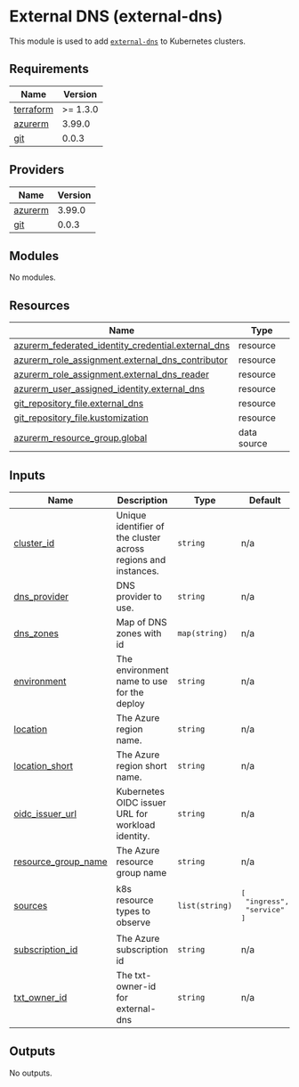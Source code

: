 # External DNS (external-dns)

This module is used to add [`external-dns`](https://github.com/kubernetes-sigs/external-dns) to Kubernetes clusters.

## Requirements

| Name | Version |
|------|---------|
| <a name="requirement_terraform"></a> [terraform](#requirement\_terraform) | >= 1.3.0 |
| <a name="requirement_azurerm"></a> [azurerm](#requirement\_azurerm) | 3.99.0 |
| <a name="requirement_git"></a> [git](#requirement\_git) | 0.0.3 |

## Providers

| Name | Version |
|------|---------|
| <a name="provider_azurerm"></a> [azurerm](#provider\_azurerm) | 3.99.0 |
| <a name="provider_git"></a> [git](#provider\_git) | 0.0.3 |

## Modules

No modules.

## Resources

| Name | Type |
|------|------|
| [azurerm_federated_identity_credential.external_dns](https://registry.terraform.io/providers/hashicorp/azurerm/3.99.0/docs/resources/federated_identity_credential) | resource |
| [azurerm_role_assignment.external_dns_contributor](https://registry.terraform.io/providers/hashicorp/azurerm/3.99.0/docs/resources/role_assignment) | resource |
| [azurerm_role_assignment.external_dns_reader](https://registry.terraform.io/providers/hashicorp/azurerm/3.99.0/docs/resources/role_assignment) | resource |
| [azurerm_user_assigned_identity.external_dns](https://registry.terraform.io/providers/hashicorp/azurerm/3.99.0/docs/resources/user_assigned_identity) | resource |
| [git_repository_file.external_dns](https://registry.terraform.io/providers/xenitab/git/0.0.3/docs/resources/repository_file) | resource |
| [git_repository_file.kustomization](https://registry.terraform.io/providers/xenitab/git/0.0.3/docs/resources/repository_file) | resource |
| [azurerm_resource_group.global](https://registry.terraform.io/providers/hashicorp/azurerm/3.99.0/docs/data-sources/resource_group) | data source |

## Inputs

| Name | Description | Type | Default | Required |
|------|-------------|------|---------|:--------:|
| <a name="input_cluster_id"></a> [cluster\_id](#input\_cluster\_id) | Unique identifier of the cluster across regions and instances. | `string` | n/a | yes |
| <a name="input_dns_provider"></a> [dns\_provider](#input\_dns\_provider) | DNS provider to use. | `string` | n/a | yes |
| <a name="input_dns_zones"></a> [dns\_zones](#input\_dns\_zones) | Map of DNS zones with id | `map(string)` | n/a | yes |
| <a name="input_environment"></a> [environment](#input\_environment) | The environment name to use for the deploy | `string` | n/a | yes |
| <a name="input_location"></a> [location](#input\_location) | The Azure region name. | `string` | n/a | yes |
| <a name="input_location_short"></a> [location\_short](#input\_location\_short) | The Azure region short name. | `string` | n/a | yes |
| <a name="input_oidc_issuer_url"></a> [oidc\_issuer\_url](#input\_oidc\_issuer\_url) | Kubernetes OIDC issuer URL for workload identity. | `string` | n/a | yes |
| <a name="input_resource_group_name"></a> [resource\_group\_name](#input\_resource\_group\_name) | The Azure resource group name | `string` | n/a | yes |
| <a name="input_sources"></a> [sources](#input\_sources) | k8s resource types to observe | `list(string)` | <pre>[<br>  "ingress",<br>  "service"<br>]</pre> | no |
| <a name="input_subscription_id"></a> [subscription\_id](#input\_subscription\_id) | The Azure subscription id | `string` | n/a | yes |
| <a name="input_txt_owner_id"></a> [txt\_owner\_id](#input\_txt\_owner\_id) | The txt-owner-id for external-dns | `string` | n/a | yes |

## Outputs

No outputs.
